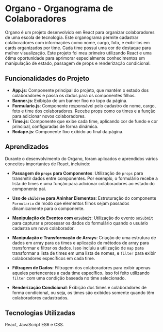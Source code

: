 # Organo - Organograma de Colaboradores

Organo é um projeto desenvolvido em React para organizar colaboradores de uma escola de tecnologia. Este organograma permite cadastrar colaboradores com informações como nome, cargo, foto, e exibi-los em cards organizados por time. Cada time possui uma cor de destaque para melhor visualização. Este projeto foi meu primeiro utilizando React e uma ótima oportunidade para aprimorar especialmente conhecimentos em manipulação de estado, passagem de props e renderização condicional.

## Funcionalidades do Projeto

- **App.js**: Componente principal do projeto, que mantém o estado dos colaboradores e passa os dados para os componentes filhos.
- **Banner.js**: Exibição de um banner fixo no topo da página.
- **Formulario.js**: Componente responsável pelo cadastro de nome, cargo, foto e time dos colaboradores. Recebe props como os times e a função para adicionar novos colaboradores.
- **Time.js**: Componente que exibe cada time, aplicando cor de fundo e cor principal, configuradas de forma dinâmica.
- **Rodape.js**: Componente fixo exibido ao final da página.

## Aprendizados

Durante o desenvolvimento do Organo, foram aplicados e aprendidos vários conceitos importantes de React, incluindo:

- **Passagem de `props` para Componentes**: Utilização de `props` para transmitir dados entre componentes. Por exemplo, o formulário recebe a lista de times e uma função para adicionar colaboradores ao estado do componente pai.

- **Uso de `children` para Aninhar Elementos**: Estruturação do componente `Formulario` de modo que elementos filhos sejam passados dinamicamente para o componente.

- **Manipulação de Eventos com `onSubmit`**: Utilização do evento `onSubmit` para capturar e processar os dados do formulário quando o usuário cadastra um novo colaborador.

- **Manipulação e Transformação de Arrays**: Criação de uma estrutura de dados em array para os times e aplicação de métodos de array para transformar e filtrar os dados. Isso incluiu a utilização de `map` para transformar a lista de times em uma lista de nomes, e `filter` para exibir colaboradores específicos em cada time.

- **Filtragem de Dados**: Filtragem dos colaboradores para exibir apenas aqueles pertencentes a cada time específico. Isso foi feito utilizando `filter` com uma condição baseada no time selecionado.

- **Renderização Condicional**: Exibição dos times e colaboradores de forma condicional, ou seja, os times são exibidos somente quando têm colaboradores cadastrados.

## Tecnologias Utilizadas

React, JavaScript ES6 e CSS.
